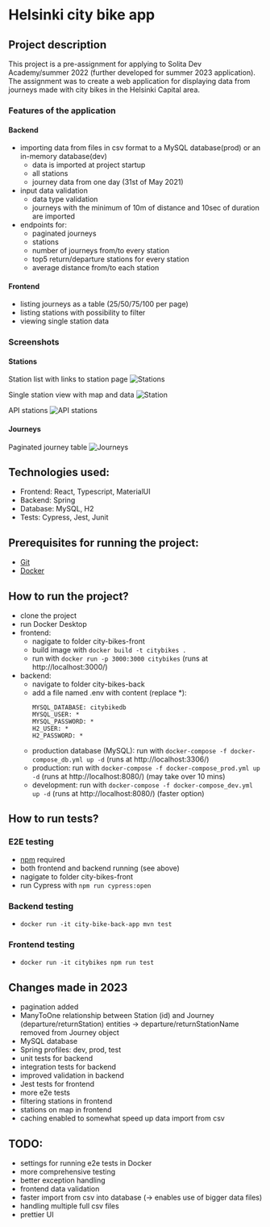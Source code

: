 # Helsinki city bike app

## Project description

This project is a pre-assignment for applying to Solita Dev Academy/summer 2022  (further developed for summer 2023 application). The assignment was to create a web application for displaying data from journeys made with city bikes in the Helsinki Capital area.

### Features of the application
#### Backend  
- importing data from files in csv format to a MySQL database(prod) or an in-memory database(dev)
    - data is imported at project startup
    - all stations
    - journey data from one day (31st of May 2021)
- input data validation
    - data type validation
    - journeys with the minimum of 10m of distance and 10sec of duration are imported
- endpoints for:
    - paginated journeys
    - stations
    - number of journeys from/to every station
    - top5 return/departure stations for every station
    - average distance from/to each station
#### Frontend
- listing journeys as a table (25/50/75/100 per page)
- listing stations with possibility to filter
- viewing single station data

### Screenshots

#### Stations

Station list with links to station page
![Stations](readme-images/station-list.png)

Single station view with map and data
![Station](readme-images/single-station.png)

API stations
![API stations](readme-images/api-stations.png)

#### Journeys

Paginated journey table
![Journeys](readme-images/journey-page.png)

## Technologies used:
- Frontend: React, Typescript, MaterialUI
- Backend: Spring
- Database: MySQL, H2
- Tests: Cypress, Jest, Junit

## Prerequisites for running the project:
- [Git](https://github.com/git-guides/install-git)
- [Docker](https://docs.docker.com/get-docker/)

## How to run the project?
- clone the project
- run Docker Desktop
- frontend:
    - nagigate to folder city-bikes-front
    - build image with `docker build -t citybikes .`
    - run with `docker run -p 3000:3000 citybikes` (runs at http://localhost:3000/)
- backend:
    - navigate to folder city-bikes-back
    - add a file named .env with content (replace *):
        ```
        MYSQL_DATABASE: citybikedb
        MYSQL_USER: *
        MYSQL_PASSWORD: *
        H2_USER: *
        H2_PASSWORD: *
        ```
    - production database (MySQL): run with `docker-compose -f docker-compose_db.yml up -d` (runs at http://localhost:3306/)
    - production: run with `docker-compose -f docker-compose_prod.yml up -d` (runs at http://localhost:8080/) (may take over 10 mins)
    - development: run with `docker-compose -f docker-compose_dev.yml up -d` (runs at http://localhost:8080/) (faster option)

## How to run tests?

### E2E testing
- [npm](https://nodejs.org/en/download) required
- both frontend and backend running (see above)
- nagigate to folder city-bikes-front
- run Cypress with `npm run cypress:open`

### Backend testing
- `docker run -it city-bike-back-app mvn test`


### Frontend testing
- `docker run -it citybikes npm run test`

## Changes made in 2023
- pagination added
- ManyToOne relationship between Station (id) and Journey (departure/returnStation) entities -> departure/returnStationName removed from Journey object
- MySQL database
- Spring profiles: dev, prod, test
- unit tests for backend
- integration tests for backend
- improved validation in backend
- Jest tests for frontend
- more e2e tests
- filtering stations in frontend
- stations on map in frontend
- caching enabled to somewhat speed up data import from csv

## TODO:
- settings for running e2e tests in Docker
- more comprehensive testing
- better exception handling
- frontend data validation
- faster import from csv into database (-> enables use of bigger data files)
- handling multiple full csv files
- prettier UI